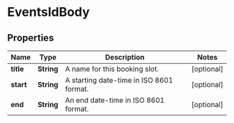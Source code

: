 # EventsIdBody

## Properties
Name | Type | Description | Notes
------------ | ------------- | ------------- | -------------
**title** | **String** | A name for this booking slot. |  [optional]
**start** | **String** | A starting date-time in ISO 8601 format. |  [optional]
**end** | **String** | An end date-time in ISO 8601 format. |  [optional]
